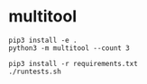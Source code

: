 # multitool
```
pip3 install -e .
python3 -m multitool --count 3

pip3 install -r requirements.txt
./runtests.sh

```
